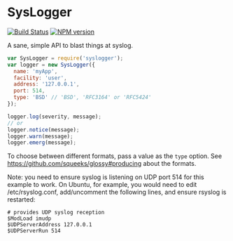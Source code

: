 # SysLogger

[![Build Status](https://travis-ci.org/seanmonstar/syslogger.png?branch=master)](https://travis-ci.org/seanmonstar/syslogger)
[![NPM version](https://badge.fury.io/js/syslogger.png)](http://badge.fury.io/js/syslogger)

A sane, simple API to blast things at syslog.

```js
var SysLogger = require('syslogger');
var logger = new SysLogger({
  name: 'myApp',
  facility: 'user',
  address: '127.0.0.1',
  port: 514,
  type: 'BSD' // 'BSD', 'RFC3164' or 'RFC5424'
});

logger.log(severity, message);
// or
logger.notice(message);
logger.warn(message);
logger.emerg(message);
```

To choose between different formats, pass a value as the `type` option.
See https://github.com/squeeks/glossy#producing about the formats.

Note: you need to ensure syslog is listening on UDP port 514 for this example to work. On Ubuntu, for example, you would need to edit /etc/rsyslog.conf, add/uncomment the following lines, and ensure rsyslog is restarted:

```
# provides UDP syslog reception
$ModLoad imudp
$UDPServerAddress 127.0.0.1
$UDPServerRun 514
```
